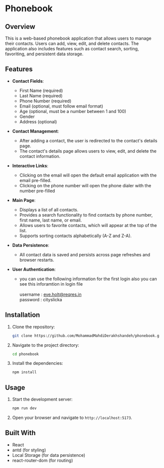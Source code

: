 # Phonebook

## Overview
This is a web-based phonebook application that allows users to manage their contacts. Users can add, view, edit, and delete contacts. The application also includes features such as contact search, sorting, favoriting, and persistent data storage.

## Features
- **Contact Fields**:
  - First Name (required)
  - Last Name (required)
  - Phone Number (required)
  - Email (optional, must follow email format)
  - Age (optional, must be a number between 1 and 100)
  - Gender
  - Address (optional)

- **Contact Management**:
  - After adding a contact, the user is redirected to the contact's details page.
  - The contact's details page allows users to view, edit, and delete the contact information.

- **Interactive Links**:
  - Clicking on the email will open the default email application with the email pre-filled.
  - Clicking on the phone number will open the phone dialer with the number pre-filled

- **Main Page**:
  - Displays a list of all contacts.
  - Provides a search functionality to find contacts by phone number, first name, last name, or email.
  - Allows users to favorite contacts, which will appear at the top of the list.
  - Supports sorting contacts alphabetically (A-Z and Z-A).

- **Data Persistence**:
  - All contact data is saved and persists across page refreshes and browser restarts.

- **User Authentication**:
    - you can use the following information for the first login also you can see this inforamtion in login file  
    \
    username : eve.holt@reqres.in \
    password : cityslicka

## Installation
1. Clone the repository:
    ```sh
    git clone https://github.com/MohammadMahdiDerakhshandeh/phonebook.git
    ```
2. Navigate to the project directory:
    ```sh
    cd phonebook
    ```
3. Install the dependencies:
    ```sh
    npm install
    ```

## Usage
1. Start the development server:
    ```sh
    npm run dev
    ```
2. Open your browser and navigate to `http://localhost:5173`.

## Built With
- React
- antd (for styling)
- Local Storage (for data persistence)
- react-router-dom (for routing)